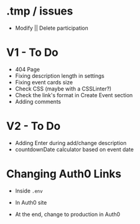 # .tmp / issues

- Modify || Delete participation

# V1 - To Do

- 404 Page
- Fixing description length in settings
- Fixing event cards size
- Check CSS (maybe with a CSSLinter?)
- Check the link's format in Create Event section
- Adding comments

# V2 - To Do

- Adding Enter during add/change description
- countdownDate calculator based on event date

# Changing Auth0 Links

- Inside `.env`
- In Auth0 site

- At the end, change to production in Auth0

